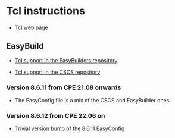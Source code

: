 # Tcl instructions

  * [Tcl web page](https://tcl.tk/)

## EasyBuild

  * [Tcl support in the EasyBuilders repository](https://github.com/easybuilders/easybuild-easyconfigs/tree/develop/easybuild/easyconfigs/t/Tcl)

  * [Tcl support in the CSCS repository](https://github.com/eth-cscs/production/tree/master/easybuild/easyconfigs/t/Tcl)


### Version 8.6.11 from CPE 21.08 onwards

  * The EasyConfig file is a mix of the CSCS and EasyBuilder ones

### Version 8.6.12 from CPE 22.06 on

  * Trivial version bump of the 8.6.11 EasyConfig


